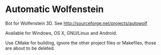 # Automatic Wolfenstein
Bot for Wolfenstein 3D. See http://sourceforge.net/projects/autowolf

Available for Windows, OS X, GNU/Linux and Android.

Use CMake for building, ignore the other project files or Makefiles, those are about to be deleted.